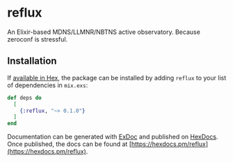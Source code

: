 # reflux

An Elixir-based MDNS/LLMNR/NBTNS active observatory. Because zeroconf
is stressful.

## Installation

If [available in Hex](https://hex.pm/docs/publish), the package can be
installed by adding `reflux` to your list of dependencies in
`mix.exs`:

```elixir
def deps do
  [
    {:reflux, "~> 0.1.0"}
  ]
end
```

Documentation can be generated with
[ExDoc](https://github.com/elixir-lang/ex_doc) and published on
[HexDocs](https://hexdocs.pm). Once published, the docs can be found
at [https://hexdocs.pm/reflux](https://hexdocs.pm/reflux).

